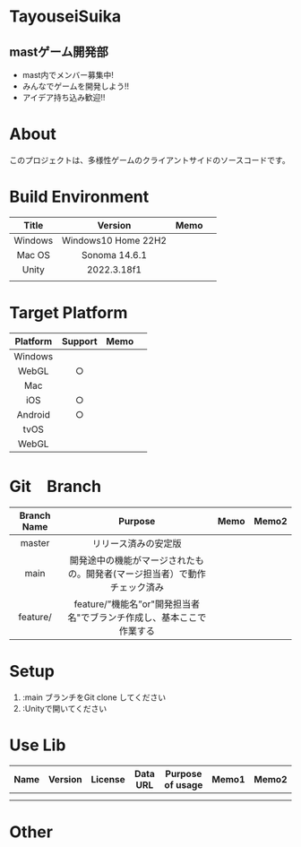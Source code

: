 # TayouseiSuika

## mastゲーム開発部
- mast内でメンバー募集中!
- みんなでゲームを開発しよう!!
- アイデア持ち込み歓迎!!


# About
このプロジェクトは、多様性ゲームのクライアントサイドのソースコードです。


# Build Environment

| Title |  Version   | Memo  |       |
| :---: | :--------: | :---: | :---: |
|  Windows | Windows10 Home 22H2 |       |       |
|  Mac OS | Sonoma 14.6.1 |       |       |
| Unity | 2022.3.18f1 |       |       |
|       |            |       |       |


# Target Platform

| Platform | Support | Memo  |       |
| :------: | :-----: | :---: | :---: |
| Windows  |         |       |       |
|  WebGL   |    ○    |       |       |
|   Mac    |         |       |       |
|   iOS    |    ○    |       |       |
| Android  |    ○    |       |       |
|   tvOS   |         |       |       |
|  WebGL   |         |       |       |

# Git　Branch
| Branch Name |                                  Purpose                                  | Memo  | Memo2 |
| :---------: | :-----------------------------------------------------------------------: | :---: | :---: |
|   master    |                           リリース済みの安定版                            |       |       |
|   main   | 開発途中の機能がマージされたもの。開発者(マージ担当者）で動作チェック済み |       |       |
|  feature/   |   feature/”機能名”or"開発担当者名"でブランチ作成し、基本ここで作業する    |       |       |


# Setup

1. :main ブランチをGit clone してください
2. :Unityで開いてください　

<!-- # Useful Function

* Function1
 
 Menu->Debug->Dev1
 を押すとデバッグ機能がうごきます -->

<!-- # Important Point

日本語ファイルを含めてると、ほげほげSDKがバグります。 -->


# Use Lib

|   Name    | Version | License |           Data URL           |  Purpose of usage  |                 Memo1                 | Memo2 |
| :-------: | :-----: | :-----: | :--------------------------: | :----------------: | :-----------------------------------: | :---: |
|  |  |  |  |  |  |  |
|  |  |  |  |  |  |  |


# Other
